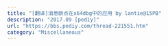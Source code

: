 ```yaml
---
title: "[翻译]消息断点在x64dbg中的应用 by lantie@15PB"
description: "2017.09 [pediy]"
url: "https://bbs.pediy.com/thread-221551.htm"
category: "Miscellaneous"
---
```

